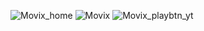![Movix_home](https://github.com/dhiren-25/Movix-React-Redux/assets/76694002/2c396e29-1099-425b-a025-9de90b2631fa)
![Movix](https://github.com/dhiren-25/Movix-React-Redux/assets/76694002/526cd2c3-9700-4cfc-a408-674635843b66)
![Movix_playbtn_yt](https://github.com/dhiren-25/Movix-React-Redux/assets/76694002/11500b0d-a0dc-4c44-8b97-193c3df92b11)
